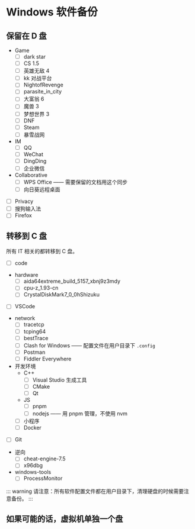 # Windows 软件备份

## 保留在 D 盘

- Game
  - [ ] dark star
  - [ ] CS 1.5
  - [ ] 英雄无敌 4
  - [ ] kk 对战平台
  - [ ] NightofRevenge
  - [ ] parasite_in_city
  - [ ] 大富翁 6
  - [ ] 魔兽 3
  - [ ] 梦想世界 3
  - [ ] DNF
  - [ ] Steam
  - [ ] 暴雪战网
- IM
  - [ ] QQ
  - [ ] WeChat
  - [ ] DingDing
  - [ ] 企业微信
- Collaborative
  - [ ] WPS Office —— 需要保留的文档用这个同步
  - [ ] 向日葵远程桌面
- [ ] Privacy
- [ ] 搜狗输入法
- [ ] Firefox

## 转移到 C 盘

所有 IT 相关的都转移到 C 盘。

- [ ] code
- hardware
  - [ ] aida64extreme_build_5157_xbnj9z3mdy
  - [ ] cpu-z_1.93-cn
  - [ ] CrystalDiskMark7_0_0hShizuku
- [ ] VSCode
- network
  - [ ] tracetcp
  - [ ] tcping64
  - [ ] bestTrace
  - [ ] Clash for Windows —— 配置文件在用户目录下 `.config`
  - [ ] Postman
  - [ ] Fiddler Everywhere
- 开发环境
  - C++
    - [ ] Visual Studio 生成工具
    - [ ] CMake
    - [ ] Qt
  - JS
    - [ ] pnpm
    - [ ] nodejs —— 用 pnpm 管理，不使用 nvm
  - [ ] 小程序
  - [ ] Docker
- [ ] Git
- 逆向
  - [ ] cheat-engine-7.5
  - [ ] x96dbg
- windows-tools
  - [ ] ProcessMonitor

::: warning
请注意：所有软件配置文件都在用户目录下，清理硬盘的时候需要注意备份。
:::

## 如果可能的话，虚拟机单独一个盘
